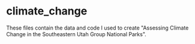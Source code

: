 # climate_change

These files contain the data and code I used to create "Assessing Climate Change in the Southeastern Utah Group National Parks".
